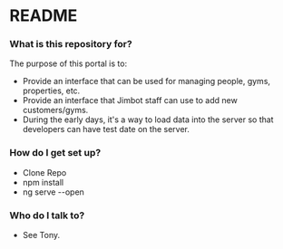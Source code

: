# README #



### What is this repository for? ###

The purpose of this portal is to:
* Provide an interface that can be used for managing people, gyms, properties, etc.
* Provide an interface that Jimbot staff can use to add new customers/gyms.
* During the early days, it's a way to load data into the server so that developers can have test date on the server.

### How do I get set up? ###

* Clone Repo
* npm install
* ng serve --open



### Who do I talk to? ###

* See Tony.